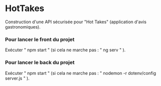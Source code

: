 # HotTakes

Construction d'une API sécurisée pour "Hot Takes" (application d'avis gastronomiques).

### Pour lancer le front du projet

Exécuter " npm start " (si cela ne marche pas : " ng serv " ).

### Pour lancer le back du projet

Exécuter " npm start " (si cela ne marche pas : " nodemon -r dotenv/config server.js " ).
